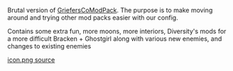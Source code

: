 Brutal version of [GriefersCoModPack](https://thunderstore.io/c/lethal-company/p/GriefersCompany/GriefersCoModPack/). 
The purpose is to make moving around and trying other mod packs easier with our config.

Contains some extra fun, more moons, more interiors, Diversity's mods for a more difficult Bracken + Ghostgirl along with various new enemies, and changes to existing enemies

[icon.png source](https://www.pinterest.com/pin/on-twitter--592927107190682380/)
